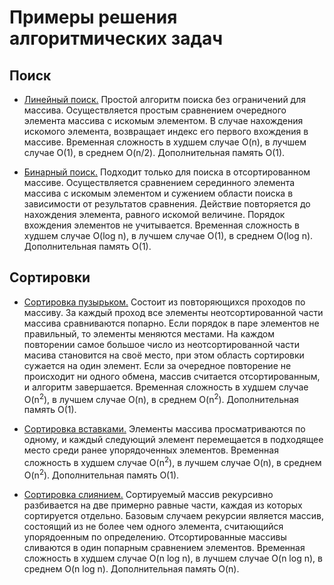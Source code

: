 # Примеры решения алгоритмических задач
 
## Поиск
* [Линейный поиск.](https://github.com/dmitriyperetoka/algorithms.python/blob/main/algorithms/Search/linear_search.py) Простой алгоритм поиска без ограничений для массива. Осуществляется простым сравнением очередного элемента массива с искомым элементом. В случае нахождения искомого элемента, возвращает индекс его первого вхождения в массиве. Временная сложность в худшем случае O(n), в лучшем случае O(1), в среднем O(n/2). Дополнительная память O(1).

* [Бинарный поиск.](https://github.com/dmitriyperetoka/algorithms.python/blob/main/algorithms/Search/binary_search.py) Подходит только для поиска в отсортированном массиве. Осуществляется сравнением серединного элемента массива с искомым элементом и сужением области поиска в зависимости от результатов сравнения. Действие повторяется до нахождения элемента, равного искомой величине. Порядок вхождения элементов не учитывается. Временная сложность в худшем случае O(log n), в лучшем случае O(1), в среднем O(log n). Дополнительная память O(1).

## Сортировки
* [Сортировка пузырьком.](https://github.com/dmitriyperetoka/algorithms.python/blob/main/algorithms/Sorting/bubble_sort.py) Состоит из повторяющихся проходов по массиву. За каждый проход все элементы неотсортированной части массива сравниваются попарно. Если порядок в паре элементов не правильный, то элементы меняются местами. На каждом повторении самое большое число из неотсортированной части масива становится на своё место, при этом область сортировки сужается на один элемент. Если за очередное повторение не происходит ни одного обмена, массив считается отсортированным, и алгоритм завершается. Временная сложность в худшем случае O(n<sup>2</sup>), в лучшем случае O(n), в среднем O(n<sup>2</sup>). Дополнительная память O(1).

* [Сортировка вставками.](https://github.com/dmitriyperetoka/algorithms.python/blob/main/algorithms/Sorting/insertion_sort.py) Элементы массива просматриваются по одному, и каждый следующий элемент перемещается в подходящее место среди ранее упорядоченных элементов. Временная сложность в худшем случае O(n<sup>2</sup>), в лучшем случае O(n), в среднем O(n<sup>2</sup>). Дополнительная память O(1).

* [Сортировка слиянием.](https://github.com/dmitriyperetoka/algorithms.python/blob/main/algorithms/Sorting/merge_sort.py) Сортируемый массив рекурсивно разбивается на две примерно равные части, каждая из которых сортируется отдельно. Базовым случаем рекурсии является массив, состоящий из не более чем одного элемента, считающийся упорядоенным по определению. Отсортированные массивы сливаются в один попарным сравнением элементов. Временная сложность в худшем случае O(n log n), в лучшем случае O(n log n), в среднем O(n log n). Дополнительная память O(n).
